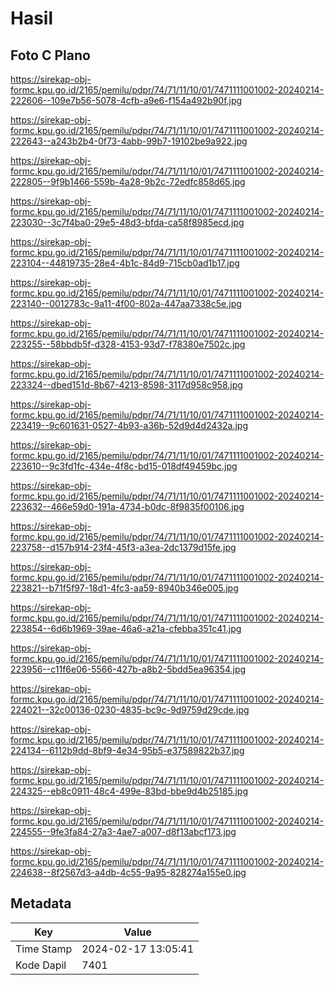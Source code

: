 # Hasil

## Foto C Plano

https://sirekap-obj-formc.kpu.go.id/2165/pemilu/pdpr/74/71/11/10/01/7471111001002-20240214-222606--109e7b56-5078-4cfb-a9e6-f154a492b90f.jpg

https://sirekap-obj-formc.kpu.go.id/2165/pemilu/pdpr/74/71/11/10/01/7471111001002-20240214-222643--a243b2b4-0f73-4abb-99b7-19102be9a922.jpg

https://sirekap-obj-formc.kpu.go.id/2165/pemilu/pdpr/74/71/11/10/01/7471111001002-20240214-222805--9f9b1466-559b-4a28-9b2c-72edfc858d65.jpg

https://sirekap-obj-formc.kpu.go.id/2165/pemilu/pdpr/74/71/11/10/01/7471111001002-20240214-223030--3c7f4ba0-29e5-48d3-bfda-ca58f8985ecd.jpg

https://sirekap-obj-formc.kpu.go.id/2165/pemilu/pdpr/74/71/11/10/01/7471111001002-20240214-223104--44819735-28e4-4b1c-84d9-715cb0ad1b17.jpg

https://sirekap-obj-formc.kpu.go.id/2165/pemilu/pdpr/74/71/11/10/01/7471111001002-20240214-223140--0012783c-9a11-4f00-802a-447aa7338c5e.jpg

https://sirekap-obj-formc.kpu.go.id/2165/pemilu/pdpr/74/71/11/10/01/7471111001002-20240214-223255--58bbdb5f-d328-4153-93d7-f78380e7502c.jpg

https://sirekap-obj-formc.kpu.go.id/2165/pemilu/pdpr/74/71/11/10/01/7471111001002-20240214-223324--dbed151d-8b67-4213-8598-3117d958c958.jpg

https://sirekap-obj-formc.kpu.go.id/2165/pemilu/pdpr/74/71/11/10/01/7471111001002-20240214-223419--9c601631-0527-4b93-a36b-52d9d4d2432a.jpg

https://sirekap-obj-formc.kpu.go.id/2165/pemilu/pdpr/74/71/11/10/01/7471111001002-20240214-223610--9c3fd1fc-434e-4f8c-bd15-018df49459bc.jpg

https://sirekap-obj-formc.kpu.go.id/2165/pemilu/pdpr/74/71/11/10/01/7471111001002-20240214-223632--466e59d0-191a-4734-b0dc-8f9835f00106.jpg

https://sirekap-obj-formc.kpu.go.id/2165/pemilu/pdpr/74/71/11/10/01/7471111001002-20240214-223758--d157b914-23f4-45f3-a3ea-2dc1379d15fe.jpg

https://sirekap-obj-formc.kpu.go.id/2165/pemilu/pdpr/74/71/11/10/01/7471111001002-20240214-223821--b71f5f97-18d1-4fc3-aa59-8940b346e005.jpg

https://sirekap-obj-formc.kpu.go.id/2165/pemilu/pdpr/74/71/11/10/01/7471111001002-20240214-223854--6d6b1969-39ae-46a6-a21a-cfebba351c41.jpg

https://sirekap-obj-formc.kpu.go.id/2165/pemilu/pdpr/74/71/11/10/01/7471111001002-20240214-223956--c11f6e06-5566-427b-a8b2-5bdd5ea96354.jpg

https://sirekap-obj-formc.kpu.go.id/2165/pemilu/pdpr/74/71/11/10/01/7471111001002-20240214-224021--32c00136-0230-4835-bc9c-9d9759d29cde.jpg

https://sirekap-obj-formc.kpu.go.id/2165/pemilu/pdpr/74/71/11/10/01/7471111001002-20240214-224134--6112b9dd-8bf9-4e34-95b5-e37589822b37.jpg

https://sirekap-obj-formc.kpu.go.id/2165/pemilu/pdpr/74/71/11/10/01/7471111001002-20240214-224325--eb8c0911-48c4-499e-83bd-bbe9d4b25185.jpg

https://sirekap-obj-formc.kpu.go.id/2165/pemilu/pdpr/74/71/11/10/01/7471111001002-20240214-224555--9fe3fa84-27a3-4ae7-a007-d8f13abcf173.jpg

https://sirekap-obj-formc.kpu.go.id/2165/pemilu/pdpr/74/71/11/10/01/7471111001002-20240214-224638--8f2567d3-a4db-4c55-9a95-828274a155e0.jpg


## Metadata

| Key        | Value               |
| ---------- | ------------------- |
| Time Stamp | 2024-02-17 13:05:41 |
| Kode Dapil | 7401                |



